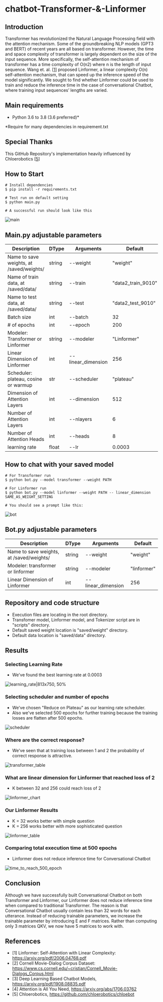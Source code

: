 # chatbot-Transformer-&-Linformer

## Introduction

Transformer has revolutionized the Natural Language Processing field with the attention mechanism. Some of the groundbreaking NLP models (GPT3 and BERT) of recent years are all based on transformer. However, the time and space complexity of transformer is largely dependent on the size of the input sequence. More specifically, the self-attention mechanism of transformer has a time complexity of O(n2) where n is the length of input sequence. Wang et. al. \[[1](#references)\] proposed Linformer, a linear complexity O(n) self-attention mechanism, that can speed up the inference speed of the model significantly. We sought to find whether Linformer could be used to train and reduce the inference time in the case of conversational Chatbot, where training input sequences’ lengths are varied.

## Main requirements
- Python 3.6 to 3.8 (3.6 preferred)*

\*Require for many dependencies in requirement.txt

## Special Thanks

This GitHub Repository's implementation heavily influenced by Chloerobotics \[[5](#references)\]

## How to Start
```
# Install dependencies
$ pip install -r requirements.txt

# Test run on default setting
$ python main.py

# A successful run should look like this
```
![main](images/main.jpg)

## Main.py adjustable parameters
| Description | DType       | Arguments  | Default | 
| ----------- | ----------- | ---------- | ------- | 
| Name to save weights, at /saved/weights/<name> | string | --weight | "weight" | 
| Name of train data, at /saved/data/<name> | string  | --train | "data2_train_9010" | 
| Name to test data, at /saved/data/<name> | string  | --test | "data2_test_9010" | 
| Batch size | int  | --batch | 32 | 
| # of epochs | int | --epoch | 200 | 
| Modeler: Transformer or Linformer | string | --modeler | "Linformer" | 
| Linear Dimension of Linformer | int | --linear_dimension | 256 | 
| Scheduler: plateau, cosine or warmup | str | --scheduler | "plateau" | 
| Dimension of Attention Layers | int | --dimension | 512 | 
| Number of Attention Layers | int | --nlayers | 6 | 
| Number of Attention Heads | int | --heads | 8 | 
| learning rate | float | --lr | 0.0003 | 

## How to chat with your saved model
```
# For Transformer run
$ python bot.py --model transformer --weight PATH

# For Linformer run
$ python bot.py --model linformer --weight PATH -- linear_dimension SAME_AS_WEIGHT_SETTING

# You should see a prompt like this:
```
![bot](images/bot.jpg)

## Bot.py adjustable parameters
| Description | DType       | Arguments  | Default | 
| ----------- | ----------- | ---------- | ------- | 
| Name to save weights, at /saved/weights/<name> | string | --weight | "weight" | 
| Modeler: transformer or linformer | string | --modeler | "linformer" | 
| Linear Dimension of Linformer | int | --linear_dimension | 256 | 

## Repository and code structure
- Execution files are locating in the root directory.
- Transfomer model, Linformer model, and Tokenizer script are in "scripts" directory.
- Default saved weight location is "saved/weight" directory.
- Default data location is "saved/data" directory.
      
## Results

### Selecting Learning Rate

- We've found the best learning rate at 0.0003 

![learning_rate|813x750, 50%](images/learning_rate.jpg)

### Selecting scheduler and number of epochs

- We've chosen "Reduce on Plateau" as our learning rate scheduler.
- Also we've selected 500 epochs for further training because the training losses are flatten after 500 epochs. 

![scheduler](images/scheduler.jpg)

### Where are the correct response?

- We've seen that at training loss between 1 and 2 the probability of correct response is attractive.

![transformer_table](images/transformer_table.jpg)

### What are linear dimension for Linformer that reached loss of 2

- K between 32 and 256 could reach loss of 2

![linformer_chart](images/linformer_chart.jpg)

### Our Linformer Results

- K = 32 works better with simple question
- K = 256 works better with more sophisticated question

![linformer_table](images/linformer_table.jpg)

### Comparing total execution time at 500 epochs

- Linformer does not reduce inference time for Conversational Chatbot

![time_to_reach_500_epoch](images/time_to_reach_500_epoch.jpg)

## Conclusion

Although we have successfully built Conversational Chatbot on both Transformer and Linformer, our Linformer does not reduce inference time when compared to traditional Transformer. The reason is that Conversational Chatbot usually contain less than 32 words for each utterance. Instead of reducing trainable parameters, we increase the trainable parameter by introducing E and F matrices. Rather than computing only 3 matrices QKV, we now have 5 matrices to work with.

## <a id="references">References</a>

- [1] Linformer: Self-Attention with Linear Complexity: https://arxiv.org/pdf/2006.04768.pdf
- [2] Cornell Movie-Dialog Corpus Dataset: https://www.cs.cornell.edu/~cristian/Cornell_Movie-Dialogs_Corpus.html
- [3] Deep Learning Based Chatbot Models,  https://arxiv.org/pdf/1908.08835.pdf
- [4] Attention is All You Need, https://arxiv.org/abs/1706.03762
- [5] Chloerobotics, https://github.com/chloerobotics/chloebot
